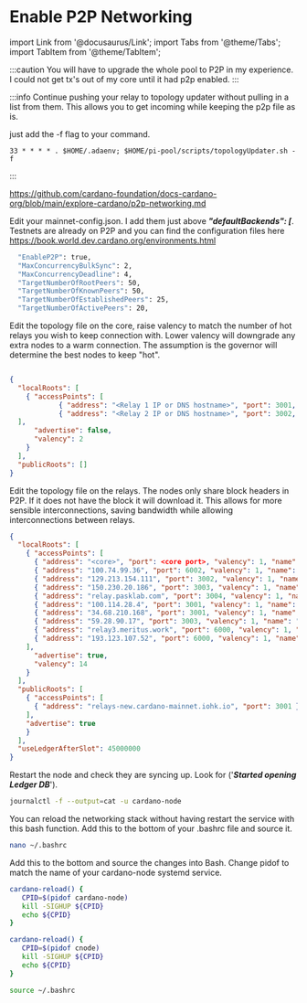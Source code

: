 # Enable P2P Networking

import Link from '@docusaurus/Link';
import Tabs from '@theme/Tabs';
import TabItem from '@theme/TabItem';


:::caution
You will have to upgrade the whole pool to P2P in my experience. I could not get tx's out of my core until it had p2p enabled.
:::

:::info
Continue pushing your relay to topology updater without pulling in a list from them. This allows you to get incoming while keeping the p2p file as is.

just add the -f flag to your command.

```bash"
33 * * * * . $HOME/.adaenv; $HOME/pi-pool/scripts/topologyUpdater.sh -f
```

:::

https://github.com/cardano-foundation/docs-cardano-org/blob/main/explore-cardano/p2p-networking.md

Edit your mainnet-config.json. I add them just above ***"defaultBackends": [***. Testnets are already on P2P and you can find the configuration files here https://book.world.dev.cardano.org/environments.html

```bash title="mainnet-config.json"
  "EnableP2P": true,
  "MaxConcurrencyBulkSync": 2,
  "MaxConcurrencyDeadline": 4,
  "TargetNumberOfRootPeers": 50,
  "TargetNumberOfKnownPeers": 50,
  "TargetNumberOfEstablishedPeers": 25,
  "TargetNumberOfActivePeers": 20,
```

Edit the topology file on the core, raise valency to match the number of hot relays you wish to keep connection with. Lower valency will downgrade any extra nodes to a warm connection. The assumption is the governor will determine the best nodes to keep "hot".

```json title="mainnet-topology.json"

{
  "localRoots": [
    { "accessPoints": [
            { "address": "<Relay 1 IP or DNS hostname>", "port": 3001, "valency": 1, "name": "My relay"},
            { "address": "<Relay 2 IP or DNS hostname>", "port": 3002, "valency": 1, "name": "My other relay"}
  ],
      "advertise": false,
      "valency": 2
    }
  ],
  "publicRoots": []
}
```

Edit the topology file on the relays. The nodes only share block headers in P2P. If it does not have the block it will download it. This allows for more sensible interconnections, saving bandwidth while allowing interconnections between relays.

```json title="mainnet-topology.json"
{
  "localRoots": [
    { "accessPoints": [
      { "address": "<core>", "port": <core port>, "valency": 1, "name": ""},
      { "address": "100.74.99.36", "port": 6002, "valency": 1, "name": "M2"},
      { "address": "129.213.154.111", "port": 3002, "valency": 1, "name": "ANTRIX"},
      { "address": "150.230.20.186", "port": 3003, "valency": 1, "name": "ANTRIX"},
      { "address": "relay.pasklab.com", "port": 3004, "valency": 1, "name": "BERRY"},
      { "address": "100.114.28.4", "port": 3001, "valency": 1, "name": "mu gogo"},
      { "address": "34.68.210.168", "port": 3001, "valency": 1, "name": "mu gogo"},
      { "address": "59.28.90.17", "port": 3003, "valency": 1, "name": "merde guy"},
      { "address": "relay3.meritus.work", "port": 6000, "valency": 1, "name": "MERIT"},
      { "address": "193.123.107.52", "port": 6000, "valency": 1, "name": "Server in Vinhedo Brazil"}
    ],
      "advertise": true,
      "valency": 14
    }
  ],
  "publicRoots": [
    { "accessPoints": [
      { "address": "relays-new.cardano-mainnet.iohk.io", "port": 3001 }
    ],
    "advertise": true
    }
  ],
  "useLedgerAfterSlot": 45000000
}
```


Restart the node and check they are syncing up. Look for ('***Started opening Ledger DB***').

```bash title=">_ Terminal"
journalctl -f --output=cat -u cardano-node
```

You can reload the networking stack without having restart the service with this bash function. Add this to the bottom of your .bashrc file and source it.

```bash title=">_ Terminal"
nano ~/.bashrc
```
Add this to the bottom and source the changes into Bash. Change pidof to match the name of your cardano-node systemd service.

<Tabs groupId="CONFIG_NET">
  <TabItem value="SPOS" label="SPOS" default>

```bash title="~/.bashrc"
cardano-reload() {
   CPID=$(pidof cardano-node)
   kill -SIGHUP ${CPID}
   echo ${CPID}
}
```
  </TabItem>
  <TabItem value="CNTools" label="CNTools">

```bash title="~/.bashrc"
cardano-reload() {
   CPID=$(pidof cnode)
   kill -SIGHUP ${CPID}
   echo ${CPID}
}
```
  </TabItem>
</Tabs>

```bash title=">_ Terminal"
source ~/.bashrc
```
